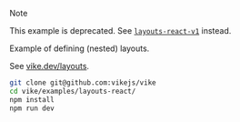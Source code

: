 > [!NOTE]
> This example is deprecated. See [`layouts-react-v1`](../layouts-react-v1/) instead.

Example of defining (nested) layouts.

See [vike.dev/layouts](https://vike.dev/layouts).

```bash
git clone git@github.com:vikejs/vike
cd vike/examples/layouts-react/
npm install
npm run dev
```
